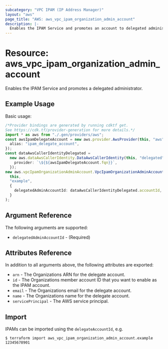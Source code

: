 ```yaml
---
subcategory: "VPC IPAM (IP Address Manager)"
layout: "aws"
page_title: "AWS: aws_vpc_ipam_organization_admin_account"
description: |-
  Enables the IPAM Service and promotes an account to delegated administrator for the service.
---
```


# Resource: aws\_vpc\_ipam\_organization\_admin\_account

Enables the IPAM Service and promotes a delegated administrator.

## Example Usage

Basic usage:

```typescript
/*Provider bindings are generated by running cdktf get.
See https://cdk.tf/provider-generation for more details.*/
import * as aws from "./.gen/providers/aws";
const awsIpamDelegateAccount = new aws.provider.AwsProvider(this, "aws", {
  alias: "ipam_delegate_account",
});
const dataAwsCallerIdentityDelegated =
  new aws.dataAwsCallerIdentity.DataAwsCallerIdentity(this, "delegated", {
    provider: `\${${awsIpamDelegateAccount.fqn}}`,
  });
new aws.vpcIpamOrganizationAdminAccount.VpcIpamOrganizationAdminAccount(
  this,
  "example",
  {
    delegatedAdminAccountId: dataAwsCallerIdentityDelegated.accountId,
  }
);

```

## Argument Reference

The following arguments are supported:

* `delegatedAdminAccountId` - (Required)

## Attributes Reference

In addition to all arguments above, the following attributes are exported:

* `arn` - The Organizations ARN for the delegate account.
* `id` - The Organizations member account ID that you want to enable as the IPAM account.
* `email` - The Organizations email for the delegate account.
* `name` - The Organizations name for the delegate account.
* `servicePrincipal` - The AWS service principal.

## Import

IPAMs can be imported using the `delegateAccountId`, e.g.

```console
$ terraform import aws_vpc_ipam_organization_admin_account.example 12345678901
```

